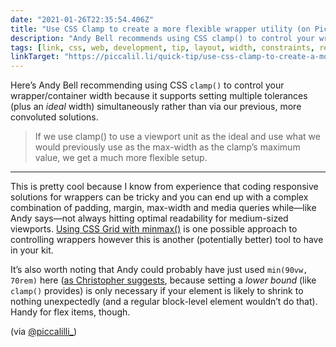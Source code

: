 ```yaml
---
date: "2021-01-26T22:35:54.406Z"
title: "Use CSS Clamp to create a more flexible wrapper utility (on Piccalilli)"
description: "Andy Bell recommends using CSS clamp() to control your wrapper/container width because it supports setting multiple tolerances simultaneously rather than via previous convoluted solutions."
tags: [link, css, web, development, tip, layout, width, constraints, responsive, clamp]
linkTarget: "https://piccalil.li/quick-tip/use-css-clamp-to-create-a-more-flexible-wrapper-utility"
---
```

Here’s Andy Bell recommending using CSS `clamp()` to control your wrapper/container width because it supports setting multiple tolerances (plus an _ideal_ width) simultaneously rather than via our previous, more convoluted solutions.

> If we use clamp() to use a viewport unit as the ideal and use what we would previously use as the max-width as the clamp’s maximum value, we get a much more flexible setup.
---

This is pretty cool because I know from experience that coding responsive solutions for wrappers can be tricky and you can end up with a complex combination of padding, margin, max-width and media queries while—like Andy says—not always hitting optimal readability for medium-sized viewports. [Using CSS Grid with minmax()](https://fuzzylogic.me/posts/2020-11-17-breaking-out-with-css-grid-layout-on-cloudfourcom/) is one possible approach to controlling wrappers however this is another (potentially better) tool to have in your kit.

It’s also worth noting that Andy could probably have just used `min(90vw, 70rem)` here ([as Christopher suggests](https://twitter.com/c__beck/status/1351515957034889219), because setting a _lower bound_ (like `clamp()` provides) is only necessary if your element is likely to shrink to nothing unexpectedly (and a regular block-level element wouldn’t do that). Handy for flex items, though. 

(via [@piccalilli_](https://twitter.com/piccalilli_))
